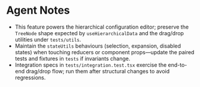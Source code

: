 # Agent Notes

- This feature powers the hierarchical configuration editor; preserve the `TreeNode` shape expected by `useHierarchicalData` and the drag/drop utilities under `tests/utils`.
- Maintain the `stateUtils` behaviours (selection, expansion, disabled states) when touching reducers or component props—update the paired tests and fixtures in `tests` if invariants change.
- Integration specs in `tests/integration.test.tsx` exercise the end-to-end drag/drop flow; run them after structural changes to avoid regressions.
